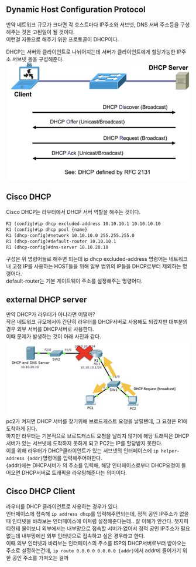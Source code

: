 ## Dynamic Host Configuration Protocol
만약 네트워크 규모가 크다면 각 호스트마다 IP주소와 서브넷, DNS 서버 주소등을 구성해주는 것은 고된일이 될 것이다.  
이런걸 자동으로 해주기 위한 프로토콜이 DHCP이다.  

DHCP는 서버와 클라이언트로 나뉘어지는데 서버가 클라이언트에게 할당가능한 IP주소 서브넷 등을 구성해준다. 
![](src/DHCP_handshake.png)

## Cisco DHCP
Cisco DHCP는 라우터에서 DHCP 서버 역할을 해주는 것이다.  

```
R1 (config)#ip dhcp excluded-address 10.10.10.1 10.10.10.10
R1 (config)#ip dhcp pool {name}
R1 (dhcp-config)#network 10.10.10.0 255.255.255.0
R1 (dhcp-config)#default-router 10.10.10.1
R1 (dhcp-config)#dns-server 10.10.20.10
```
구성은 위 명령어들로 해주면 되는데 
ip dhcp excluded-address 명령어는 네트워크 내 고정 IP를 사용하는 HOST들을 위해 일부 범위의 IP들을 DHCP로부터 제외하는 명령어다.  
default-router는 기본 게이트웨이 주소를 설정해주는 명령어다.  

## external DHCP server
만약 DHCP가 라우터가 아니라면 어떨까?  
작은 네트워크 규모에서야 간단히 라우터를 DHCP서버로 사용해도 되겠지만 대부분의 경우 외부 서버를 DHCP서버로 사용한다.  
이때 문제가 발생하는 것이 아래 사진과 같다.  
![](src/external_DHCP.png)
pc2가 켜지면 DHCP 서버를 찾기위해 브로드캐스트 요청을 날릴텐데, 그 요청은 R1에 도착하게 된다.  
하지만 라우터는 기본적으로 브로드캐스트 요청을 날리지 않기에 해당 트래픽은 DHCP서버가 있는 서브넷에 도착하지 못하게 되고 PC2는 IP를 할당받지 못한다.  
이를 위해 라우터가 DHCP클라이언트가 있는 서브넷의 인터페이스에 `ip helper-address {addr}`명령어를 입력해주어야한다.  
{addr}에는 DHCP서버가 의 주소를 입력해, 해당 인터페이스로부터 DHCP요청이 들어오면 DHCP서버로 트래픽을 라우팅해준다는 의미이다.  

## Cisco DHCP Client
라우터를 DHCP 클라이언트로 사용하는 경우가 있다.  
인터페이스에 접속해 `ip address dhcp`를 입력해주면되는데, 정적 공인 IP주소가 없을때 인터넷을 바라보는 인터페이스에 이처럼 설정해준다는데.. 잘 이해가 안간다.
챗지피티한테 물어보니 외부에서는 내부망으로 접속할 서버가 없어서 정적 공인 IP주소가 필요없는데 내부망에선 외부 인터넷으로 접속하고 싶은 경우라고 한다.  
이때 외부 인터넷과 바라보는 인터페이스의 주소를 ISP의 DHCP서버로부터 받아오는 주소로 설정하는건데, `ip route 0.0.0.0 0.0.0.0 {addr}`에서 addr에 들어가기 위한 공인 주소를 가져오는 걸까 
